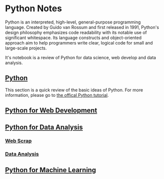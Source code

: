 # Python Notes
Python is an interpreted, high-level, general-purpose programming language. Created by Guido van Rossum and first released in 1991, Python's design philosophy emphasizes code readability with its notable use of significant whitespace. Its language constructs and object-oriented approach aim to help programmers write clear, logical code for small and large-scale projects.


It's notebook is a review of Python for data science, web develop and data analysis.
 
## [Python](https://github.com/FrankieWei727/python-note/tree/master/HelloPython)
 
This section is a quick review of the basic ideas of Python. For more information, please go to [the offical Python tutorial](https://docs.python.org/3/tutorial/).

 
## [Python for Web Development](https://github.com/FrankieWei727/python-note/tree/master/Web%20Develop)
 
## [Python for Data Analysis](https://github.com/FrankieWei727/python-note/tree/master/Data%20Analysis)

### [Web Scrap](https://github.com/FrankieWei727/python-note/tree/master/Data%20Analysis/Web%20Scrap)
### [Data Analysis](https://github.com/FrankieWei727/python-note/tree/master/Data%20Analysis/Python%20for%20Data%20Analysis)
 
## [Python for Machine Learning](https://github.com/FrankieWei727/python-note/tree/master/Machine%20Learning)
 
